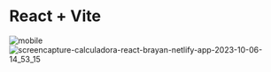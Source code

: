 # React + Vite


![mobile](https://github.com/BrayanElias/Calculadora-React/assets/85414364/6185781b-5fe6-4497-a07f-126158650961) ![screencapture-calculadora-react-brayan-netlify-app-2023-10-06-14_53_15](https://github.com/BrayanElias/Calculadora-React/assets/85414364/c94b9645-7c94-4409-b5e3-b6fb1128ae50)
